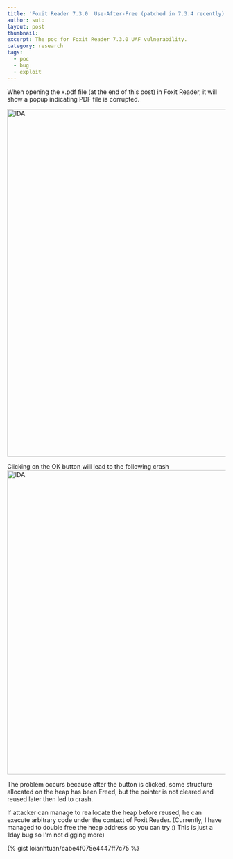 ```yaml
---
title: 'Foxit Reader 7.3.0  Use-After-Free (patched in 7.3.4 recently)'
author: suto
layout: post
thumbnail: 
excerpt: The poc for Foxit Reader 7.3.0 UAF vulnerability.
category: research
tags:
  - poc
  - bug
  - exploit
---
```


When opening the x.pdf file (at the end of this post) in Foxit Reader, it will show a popup indicating PDF file is corrupted.

<img alt="IDA" src="http://vnsecurity.net/assets/2016/03/foxit-popup.png"  width="800px" />

Clicking on the OK button will lead to the following crash
<img alt="IDA" src="http://vnsecurity.net/assets/2016/03/foxit-crash.png"  width="700px" />

The problem occurs because after the button is clicked, some structure allocated on the heap has been Freed, but the pointer is not cleared and reused later then led to crash.

If attacker can manage to reallocate the heap before reused, he can execute arbitrary code under the context of Foxit Reader. (Currently, I have managed to double free the heap address so you can try :) This is just a 1day bug so I'm not digging more)

{% gist loianhtuan/cabe4f075e4447ff7c75 %}
